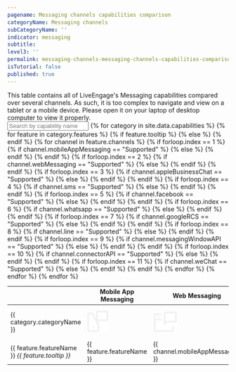 ```yaml
---
pagename: Messaging channels capabilities comparison
categoryName: Messaging channels
subCategoryName: ''
indicator: messaging
subtitle:
level3: ''
permalink: messaging-channels-messaging-channels-capabilities-comparison.html
isTutorial: false
published: true
---
```


<div class="mobilefeaturestable">This table contains all of LiveEngage's Messaging capabilities compared over several channels. As such, it is too complex to navigate and view on a tablet or a mobile device. Please open it on your laptop of desktop computer to view it properly.</div>

<input id="capabilitiesSearch" type="text" placeholder="Search by capability name" />
<table id="featurestable">
  <thead>
  <tr id="featuresheader">
    <th></th>
    <th>Mobile App Messaging</th>
    <th>Web Messaging</th>
    <th>Apple Business chat</th>
    <th>SMS</th>
    <th>Facebook</th>
    <th>WhatsApp</th>
    <th>Google RCS</th>
    <th>LINE</th>
    <th>WeChat</th>
    <th>Messaging Window API</th>
    <th>Connector API</th>
  </tr>
  </thead>
  <tbody>
    {% for category in site.data.capabilities %}
      <tr class="categoryrow">
        <td>{{ category.categoryName }}</td>
        <td><img class="tableIcon" src="img/mobileappmessaging.svg" /></td>
        <td><img class="tableIcon" src="img/web-messaging.svg" /></td>
        <td><img class="tableIcon" src="img/abc.svg" /></td>
        <td><img class="tableIcon" src="img/sms.svg" /></td>
        <td><img class="tableIcon" src="img/fb-messenger.svg" /></td>
        <td><img class="tableIcon" src="img/whatsapp.svg" /></td>
        <td><img class="tableIcon" src="img/google-rsc.svg" /></td>
        <td><img class="tableIcon" src="img/line.svg" /></td>
        <td><img class="tableIcon" src="img/WeChat-logo.png" /></td>
        <td><img class="tableIcon" src="img/messaging-window-api.svg" /></td>
        <td><img class="tableIcon" src="img/connector-api.svg" /></td>
      </tr>
      {% for feature in category.features %}
      <tr>
        {% if feature.tooltip %}
        <td>{{ feature.featureName }} <i class="fas fa-info tooltipicon"><span class="tooltipinfo">{{ feature.tooltip }}</span></i></td>
        {% else %}
        <td>{{ feature.featureName }}</td>
        {% endif %}
        {% for channel in feature.channels %}
          {% if forloop.index == 1 %}
            {% if channel.mobileAppMessaging == "Supported" %}
            <td class="green">{{ channel.mobileAppMessaging }}</td>
            {% else %}
            <td>{{ channel.mobileAppMessaging }}</td>
            {% endif %}
          {% endif %}
          {% if forloop.index == 2 %}
            {% if channel.webMessaging == "Supported" %}
            <td class="green">{{ channel.webMessaging }}</td>
            {% else %}
            <td>{{ channel.webMessaging }}</td>
            {% endif %}
          {% endif %}
          {% if forloop.index == 3 %}
            {% if channel.appleBusinessChat == "Supported" %}
            <td class="green">{{ channel.appleBusinessChat }}</td>
            {% else %}
            <td>{{ channel.appleBusinessChat }}</td>
            {% endif %}
          {% endif %}
          {% if forloop.index == 4 %}
            {% if channel.sms == "Supported" %}
            <td class="green">{{ channel.sms }}</td>
            {% else %}
            <td>{{ channel.sms }}</td>
            {% endif %}
          {% endif %}
          {% if forloop.index == 5 %}
            {% if channel.facebook == "Supported" %}
            <td class="green">{{ channel.facebook }}</td>
            {% else %}
            <td>{{ channel.facebook }}</td>
            {% endif %}
          {% endif %}
          {% if forloop.index == 6 %}
            {% if channel.whatsapp == "Supported" %}
            <td class="green">{{ channel.whatsapp }}</td>
            {% else %}
            <td>{{ channel.whatsapp }}</td>
            {% endif %}
          {% endif %}
          {% if forloop.index == 7 %}
            {% if channel.googleRCS == "Supported" %}
            <td class="green">{{ channel.googleRCS }}</td>
            {% else %}
            <td>{{ channel.googleRCS }}</td>
            {% endif %}
          {% endif %}
          {% if forloop.index == 8 %}
            {% if channel.line == "Supported" %}
            <td class="green">{{ channel.line }}</td>
            {% else %}
            <td>{{ channel.line }}</td>
            {% endif %}
          {% endif %}
          {% if forloop.index == 9 %}
            {% if channel.messagingWindowAPI == "Supported" %}
            <td class="green">{{ channel.messagingWindowAPI }}</td>
            {% else %}
            <td>{{ channel.messagingWindowAPI }}</td>
            {% endif %}
          {% endif %}
          {% if forloop.index == 10 %}
            {% if channel.connectorAPI == "Supported" %}
            <td class="green">{{ channel.connectorAPI }}</td>
            {% else %}
            <td>{{ channel.connectorAPI }}</td>
            {% endif %}
          {% endif %}
          {% if forloop.index == 11 %}
            {% if channel.weChat == "Supported" %}
            <td class="green">{{ channel.weChat }}</td>
            {% else %}
            <td>{{ channel.weChat }}</td>
            {% endif %}
          {% endif %}
        {% endfor %}
      </tr>
      {% endfor %}
    {% endfor %}
    </tbody>
  </table>
